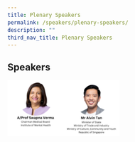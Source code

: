 ```yaml
---
title: Plenary Speakers
permalink: /speakers/plenary-speakers/
description: ""
third_nav_title: Plenary Speakers
---
```

##  Speakers

<div style="display: flex; flex-wrap: wrap;">
	  <div style="flex-basis: 25%; max-width: 25%;">
    <a href="/speakers/plenary-speakers/swapna-verma"><img alt="plenary speakers 2" src="/images/SpeakersPhoto/swapnavermatn.png"></a>
  </div>
	  <div style="flex-basis: 25%; max-width: 25%;">
    <a href="/speakers/plenary-speakers/alvin-tan"><img alt="plenary speakers 2" src="/images/SpeakersPhoto/alvintan.png"></a>
  </div>
</div>